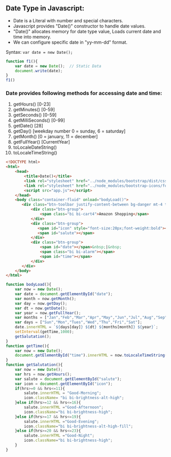 ## Date Type in Javascript:
* Date is a Literal with number and special characters.
* Javascript provides "Date()" constructor to handle date values.
* "Date()" allocates memory for date type value, Loads current date and time into memory.
* We can configure specific date in "yy-mm-dd" format.

Syntax: `var date = new Date();`

```js
function f1(){
    var date = new Date();  // Static Data
    document.write(date);   
}
f1()
```

### Date provides following methods for accessing date and time:
1. getHours() [0-23]
2. getMinutes() [0-59]
3. getSeconds() [0-59]
4. getMilliSeconds() [0-99]
5. getDate() [28]
6. getDay() [weekday number 0 = sunday, 6 = saturday]
7. getMonth() [0 = january, 11 = december]
8. getFullYear() [CurrentYear]
9. toLocaleDateString()
10. toLocaleTimeString()

```html
<!DOCTYPE html>
<html>
    <head>
        <title>Date()</title>
        <link rel="stylesheet" href="../node_modules/bootstrap/dist/css/bootstrap.css">
        <link rel="stylesheet" href="../node_modules/bootstrap-icons/font/bootstrap-icons.css">
        <script src="app.js"></script>
    </head>
    <body class="container-fluid" onload="bodyLoad()">
       <div class="btn-toolbar justify-content-between bg-danger mt-4 text-white p-3">
           <div class="btn-group">
               <span class="bi bi-cart4">Amazon Shopping</span>
           </div>
           <div class="btn-group">
              <span id="icon" style="font-size:20px;font-weight:bold"></span>
              <span id="salute"></span>
           </div>
           <div class="btn-group">
               <span id="date"></span>&nbsp;|&nbsp;
               <span class="bi bi-alarm"></span>
               <span id="time"></span>   
           </div>
       </div>
    </body>
</html>
```
```js
function bodyLoad(){
    var now = new Date();
    var date = document.getElementById("date");
    var month = now.getMonth();
    var day = now.getDay();
    var dt = now.getDate();
    var year = now.getFullYear(); 
    var months = ["Jan","Feb","Mar","Apr","May","Jun","Jul","Aug","Sep","Oct","Nov","Dec"];
    var days = ["Sun","Mon","Tues","Wed","Thu","Fri","Sat"];
    date.innerHTML = `${days[day]} ${dt} ${months[month]} ${year}`;
    setInterval(getTime,1000);
    getSalutation();
}
function getTime(){
    var now = new Date();
    document.getElementById("time").innerHTML = now.toLocaleTimeString();
}
function getSalutation(){
    var now = new Date();
    var hrs = now.getHours();
    var salute = document.getElementById("salute");
    var icon = document.getElementById("icon");
    if(hrs>=0 && hrs<=11){
        salute.innerHTML = "Good-Morning";
        icon.className= "bi bi-brightness-alt-high";
    }else if(hrs>=12 && hrs<=16){
        salute.innerHTML ="Good-Afternoon";
        icon.className="bi bi-brightness-high";
    }else if(hrs>=17 && hrs<=19){
        salute.innerHTML ="Good-Evening";
        icon.className="bi bi-brightness-alt-high-fill";
    }else if(hrs>=20 && hrs<=23){
        salute.innerHTML ="Good-Night";
        icon.className="bi bi-brightness-high";
    }
}
``` 

